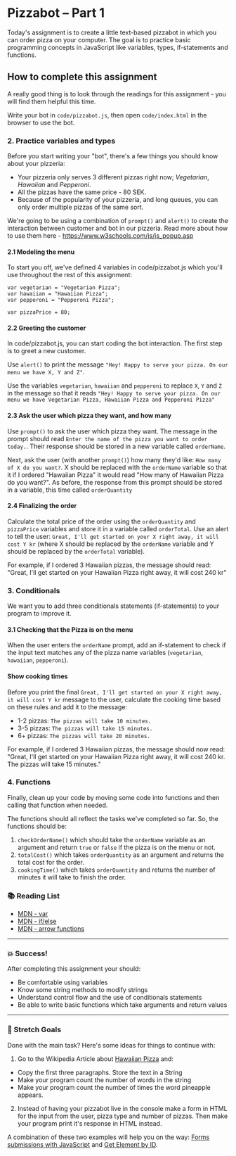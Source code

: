 # Pizzabot – Part 1

Today's assignment is to create a little text-based pizzabot in which you can order pizza on your computer. The goal is to practice basic programming concepts in JavaScript like variables, types, if-statements and functions.

## How to complete this assignment

A really good thing is to look through the readings for this assignment - you will find them helpful this time.

Write your bot in `code/pizzabot.js`, then open `code/index.html` in the browser to use the bot.

### 2. Practice variables and types

Before you start writing your "bot", there's a few things you should know about your pizzeria:

* Your pizzeria only serves 3 different pizzas right now; *Vegetarian*, *Hawaiian* and *Pepperoni*.
* All the pizzas have the same price - 80 SEK.
* Because of the popularity of your pizzeria, and long queues, you can only order multiple pizzas of the same sort.

We're going to be using a combination of `prompt()` and `alert()` to create the interaction between customer and bot in our pizzeria. Read more about how to use them here - https://www.w3schools.com/js/js_popup.asp

#### 2.1 Modeling the menu

To start you off, we've defined 4 variables in code/pizzabot.js which you'll use throughout the rest of this assignment:

```
var vegetarian = "Vegetarian Pizza";
var hawaiian = "Hawaiian Pizza";
var pepperoni = "Pepperoni Pizza";

var pizzaPrice = 80;
```

#### 2.2 Greeting the customer

In code/pizzabot.js, you can start coding the bot interaction. The first step is to greet a new customer.

Use `alert()` to print the message `"Hey! Happy to serve your pizza. On our menu we have X, Y and Z"`.

Use the variables `vegetarian`, `hawaiian` and `pepperoni` to replace `X`, `Y` and `Z` in the message so that it reads `"Hey! Happy to serve your pizza. On our menu we have Vegetarian Pizza, Hawaiian Pizza and Pepperoni Pizza"`

#### 2.3 Ask the user which pizza they want, and how many

Use `prompt()` to ask the user which pizza they want. The message in the prompt should read `Enter the name of the pizza you want to order today.`. Their response should be stored in a new variable called `orderName`.

Next, ask the user (with another `prompt()`) how many they'd like: `How many of X do you want?`. X should be replaced with the `orderName` variable so that it if I ordered "Hawaiian Pizza" it would read "How many of Hawaiian Pizza do you want?". As before, the response from this prompt should be stored in a variable, this time called `orderQuantity`

#### 2.4 Finalizing the order

Calculate the total price of the order using the `orderQuantity` and `pizzaPrice` variables and store it in a variable called `orderTotal`. Use an alert to tell the user:  `Great, I'll get started on your X right away, it will cost Y kr` (where X should be replaced by the `orderName` variable and Y should be replaced by the `orderTotal` variable).

For example, if I ordered 3 Hawaiian pizzas, the message should read: "Great, I'll get started on your Hawaiian Pizza right away, it will cost 240 kr"

### 3. Conditionals

We want you to add three conditionals statements (if-statements) to your program to improve it.

#### 3.1 Checking that the Pizza is on the menu

When the user enters the `orderName` prompt, add an if-statement to check if the input text matches any of the pizza name variables (`vegetarian`, `hawaiian`, `pepperoni`).

#### Show cooking times

Before you print the final `Great, I'll get started on your X right away, it will cost Y kr` message to the user, calculate the cooking time based on these rules and add it to the message:

* 1-2 pizzas: `The pizzas will take 10 minutes.`
* 3-5 pizzas: `The pizzas will take 15 minutes.`
* 6+ pizzas: `The pizzas will take 20 minutes.`

For example, if I ordered 3 Hawaiian pizzas, the message should now read: "Great, I'll get started on your Hawaiian Pizza right away, it will cost 240 kr. The pizzas will take 15 minutes."

### 4. Functions

Finally, clean up your code by moving some code into functions and then calling that function when needed.

The functions should all reflect the tasks we've completed so far. So, the functions should be:

1. `checkOrderName()` which should take the `orderName` variable as an argument and return `true` or `false` if the pizza is on the menu or not.
1. `totalCost()` which takes `orderQuantity` as an argument and returns the total cost for the order.
1. `cookingTime()` which takes `orderQuantity` and returns the number of minutes it will take to finish the order.

### :books: Reading List

* [MDN - var](https://developer.mozilla.org/en-US/docs/Web/JavaScript/Reference/Statements/var)
* [MDN - if/else](https://developer.mozilla.org/en-US/docs/Web/JavaScript/Reference/Statements/if...else)
* [MDN - arrow functions](https://developer.mozilla.org/en-US/docs/Web/JavaScript/Reference/Functions/Arrow_functions)

---

### :boom: Success!

After completing this assignment your should:

* Be comfortable using variables
* Know some string methods to modify strings
* Understand control flow and the use of conditionals statements
* Be able to write basic functions which take arguments and return values

---

### :runner: Stretch Goals

Done with the main task? Here's some ideas for things to continue with:

1. Go to the Wikipedia Article about [Hawaiian Pizza](https://en.wikipedia.org/wiki/Hawaiian_pizza) and:

* Copy the first three paragraphs. Store the text in a String
* Make your program count the number of words in the string
* Make your program count the number of times the word pineapple appears.

2. Instead of having your pizzabot live in the console make a form in HTML for the input from the user, pizza type and number of pizzas. Then make your program print it's response in HTML instead.

A combination of these two examples will help you on the way: [Forms submissions with JavaScript](https://www.w3schools.com/js/tryit.asp?filename=tryjs_form_submit) and [Get Element by ID](https://www.w3schools.com/js/exercise.asp?filename=exercise_arrays4).
